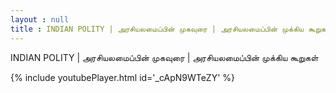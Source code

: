 ```yaml
---
layout : null
title : INDIAN POLITY | அரசியலமைப்பின் முகவுரை | அரசியலமைப்பின் முக்கிய கூறுகள்
---
```


INDIAN POLITY | அரசியலமைப்பின் முகவுரை | அரசியலமைப்பின் முக்கிய கூறுகள்



{% include youtubePlayer.html id='_cApN9WTeZY' %}

